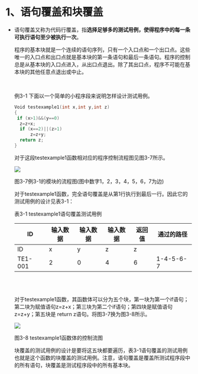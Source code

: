 # 1、语句覆盖和块覆盖

- ​	语句覆盖又称为代码行覆盖，指**选择足够多的测试用例，使得程序中的每一条可执行语句至少被执行一次**。	

  ​	程序的基本块就是一个连续的语句序列，只有一个入口点和一个出口点。这些唯一的入口点和出口点就是基本块的第一条语句和最后一条语句。程序的控制总是从基本块的入口点进入，从出口点退出。除了其出口点，程序不可能在基本块的其他任意点退出或中止。

  <br/>

  例3-1 下面以一个简单的小程序段来说明怎样设计测试用例。

  ```c
  Void testexample1(int x,int y,int z)
  {
   if (x>1)&&(y==0)
  	z=z+x;	
  	if (x==2)||(z>1)
  		z=z+y;
  	return z;
  }
  ```

  对于这段testexample1函数相对应的程序控制流程图见图3-7所示。

  ![](https://img1.zlogs.net/20/20200117222825.png)

  图3-7例3-1的模块的流程图(图中数字1，2，3，4，5，6，7为边)

  对于testexample1函数，完全语句覆盖是从第1行执行到最后一行。因此它的测试用例的设计见表3-1：

  表3-1 testexample1语句覆盖测试用例

  | ID      | 输入数据 | 输入数据 | 输入数据 | 返回值 | 通过的路径 |
  | ------- | -------- | -------- | -------- | ------ | ---------- |
  | ID      | x        | y        | z        | z      |            |
  | TE1-001 | 2        | 0        | 4        | 6      | 1-4-5-6-7  |

  <br/><br/>

  对于testexample1函数，其函数体可以分为五个块，第一块为第一个if语句；第二块为赋值语句z=z+x；第三块为第二个if语句；第四块是赋值语句z=z+y；第五块是 return z语句。将图3-7换为图3-8所示。

  ![](https://img1.zlogs.net/20/20200117222826.png)

  图3-8 testexample1函数体的控制流图

  

  

  ​	块覆盖的测试用例的设计是要将这五块都要遍历，表3-1语句覆盖的测试用例也就是这个函数的块覆盖的测试用例。注意，语句覆盖是覆盖所测试程序段中的所有语句，块覆盖是测试程序段中的所有基本块。

  